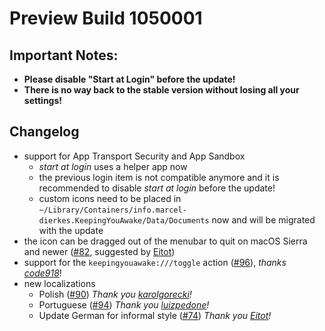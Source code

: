 # Preview Build 1050001

## Important Notes:
- **Please disable "Start at Login" before the update!**
- **There is no way back to the stable version without losing all your settings!**

## Changelog

- support for App Transport Security and App Sandbox
	- _start at login_ uses a helper app now
	- the previous login item is not compatible anymore and it is recommended to disable _start at login_ before the update!
	- custom icons need to be placed in `~/Library/Containers/info.marcel-dierkes.KeepingYouAwake/Data/Documents` now and will be migrated with the update
- the icon can be dragged out of the menubar to quit on macOS Sierra and newer ([#82](https://github.com/newmarcel/KeepingYouAwake/issues/82), suggested by [Eitot](https://github.com/Eitot))
- support for the `keepingyouawake:///toggle` action ([#96](https://github.com/newmarcel/KeepingYouAwake/pull/96)), *thanks [code918](https://github.com/code918)*!
- new localizations
	- Polish ([#90](https://github.com/newmarcel/KeepingYouAwake/pull/90)) _Thank you [karolgorecki](https://github.com/karolgorecki)!_
	- Portuguese ([#94](https://github.com/newmarcel/KeepingYouAwake/pull/94)) _Thank you [luizpedone](https://github.com/luizpedone)!_
	- Update German for informal style ([#74](https://github.com/newmarcel/KeepingYouAwake/pull/74)) _Thank you [Eitot](https://github.com/Eitot)!_
